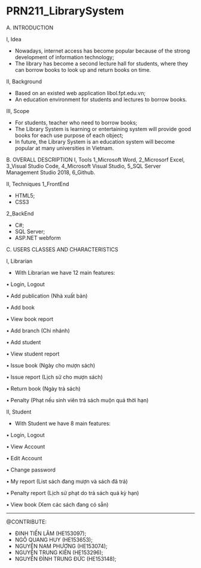 # PRN211_LibrarySystem

A. INTRODUCTION

I, Idea
+ Nowadays, internet access has become popular because of the strong development of information technology;
+ The library has become a second lecture hall for students, where they can borrow books to look up and return books on time. 

II, Background
+ Based on an existed web application libol.fpt.edu.vn;
+ An education environment for students and lectures to borrow books.

III, Scope
+ For students, teacher who need to borrow books;
+ The Library System is learning or entertaining system will provide good books for each use purpose of each object;
+ In future, the Library System is an education system will become popular at many universities in Vietnam.

B. OVERALL DESCRIPTION
I, Tools
1_Microsoft Word, 
2_Microsorf Excel, 
3_Visual Studio Code, 
4_Microsoft Visual Studio, 
5_SQL Server Management Studio 2018, 
6_Github.

II, Techniques
1_FrontEnd
+ HTML5;
+ CSS3

2_BackEnd
+ C#;
+ SQL Server;
+ ASP.NET webform

C. USERS CLASSES AND CHARACTERISTICS

I, Librarian

- With Librarian we have 12 main features:

•	Login, Logout

•	Add publication (Nhà xuất bản)

•	Add book

•	View book report

•	Add branch (Chi nhánh)

•	Add student

•	View student report

•	Issue book (Ngày cho mượn sách)

•	Issue report (Lịch sử cho mượn sách)

•	Return book (Ngày trả sách)

•	Penalty (Phạt nếu sinh viên trả sách muộn quá thời hạn)


II, Student

- With Student we have 8 main features:

•	Login, Logout

•	View Account

•	Edit Account

•	Change password

•	My report (List sách đang mượn và sách đã trả)

•	Penalty report (Lịch sử phạt do trả sách quá kỳ hạn)

•	View book (Xem các sách đang có sẵn)

*****************************************************************************************************************************
@CONTRIBUTE:
+ ĐINH TIẾN LÂM (HE153097);
+ NGÔ QUANG HUY (HE153653);
+ NGUYÊN NAM PHƯƠNG (HE153074);
+ NGUYỄN TRUNG KIÊN (HE153296);
+ NGUYỄN ĐÌNH TRUNG ĐỨC (HE153148);
